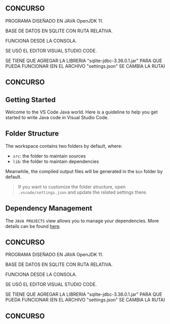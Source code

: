 ## CONCURSO

PROGRAMA DISEÑADO EN JAVA OpenJDK 11.

BASE DE DATOS EN SQLITE CON RUTA RELATIVA.

FUNCIONA DESDE LA CONSOLA.

SE USÓ EL EDITOR VISUAL STUDIO CODE.

SE TIENE QUE AGREGAR LA LIBRERIA "sqlite-jdbc-3.36.0.1.jar" PARA QUE PUEDA FUNCIONAR (EN EL ARCHIVO "settings.json" SE CAMBIA LA RUTA)

## CONCURSO

## Getting Started

Welcome to the VS Code Java world. Here is a guideline to help you get started to write Java code in Visual Studio Code.

## Folder Structure

The workspace contains two folders by default, where:

- `src`: the folder to maintain sources
- `lib`: the folder to maintain dependencies

Meanwhile, the compiled output files will be generated in the `bin` folder by default.

> If you want to customize the folder structure, open `.vscode/settings.json` and update the related settings there.

## Dependency Management

The `JAVA PROJECTS` view allows you to manage your dependencies. More details can be found [here](https://github.com/microsoft/vscode-java-dependency#manage-dependencies).

## CONCURSO

PROGRAMA DISEÑADO EN JAVA OpenJDK 11.

BASE DE DATOS EN SQLITE CON RUTA RELATIVA.

FUNCIONA DESDE LA CONSOLA.

SE USÓ EL EDITOR VISUAL STUDIO CODE.

SE TIENE QUE AGREGAR LA LIBRERIA "sqlite-jdbc-3.36.0.1.jar" PARA QUE PUEDA FUNCIONAR (EN EL ARCHIVO "settings.json" SE CAMBIA LA RUTA)

## CONCURSO